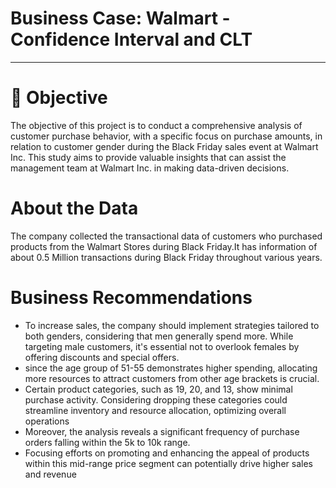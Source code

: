 # Business Case: Walmart - Confidence Interval and CLT
---
# 🎯 Objective
The objective of this project is to conduct a comprehensive analysis of customer purchase behavior, with a specific focus on purchase amounts, in relation to customer gender during the Black Friday sales event at Walmart Inc. This study aims to provide valuable insights that can assist the management team at Walmart Inc. in making data-driven decisions.

# About the Data
The company collected the transactional data of customers who purchased products from the Walmart Stores during Black Friday.It has information of about 0.5 Million transactions during Black Friday throughout various years.

# Business Recommendations
- To increase sales, the company should implement strategies tailored to both genders, considering that men generally spend more. While targeting male customers, it's essential not to overlook females by offering
discounts and special offers.
- since the age group of 51-55 demonstrates higher spending, allocating more resources to attract customers from other age brackets is crucial.
- Certain product categories, such as 19, 20, and 13, show minimal purchase activity. Considering dropping these categories could streamline inventory and resource allocation, optimizing overall operations
- Moreover, the analysis reveals a significant frequency of purchase orders falling within the 5k to 10k range.
- Focusing efforts on promoting and enhancing the appeal of products within this mid-range price segment can potentially drive higher sales and revenue
